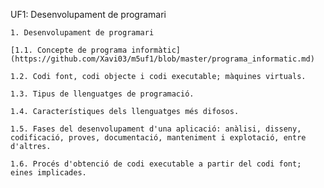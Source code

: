 UF1: Desenvolupament de programari


    1. Desenvolupament de programari

    [1.1. Concepte de programa informàtic](https://github.com/Xavi03/m5uf1/blob/master/programa_informatic.md)

    1.2. Codi font, codi objecte i codi executable; màquines virtuals.

    1.3. Tipus de llenguatges de programació.

    1.4. Característiques dels llenguatges més difosos.

    1.5. Fases del desenvolupament d'una aplicació: anàlisi, disseny, codificació, proves, documentació, manteniment i explotació, entre d'altres.

    1.6. Procés d'obtenció de codi executable a partir del codi font; eines implicades.

